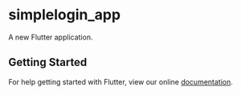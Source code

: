 # simplelogin_app

A new Flutter application.

## Getting Started

For help getting started with Flutter, view our online
[documentation](https://flutter.io/).
